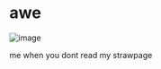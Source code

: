 # awe
![image](https://github.com/user-attachments/assets/bfbc71b1-af41-4c6e-aeef-64a0b1b2939d)

me when you dont read my strawpage
